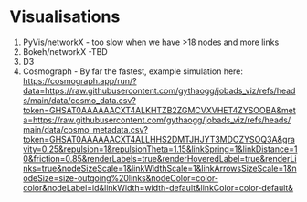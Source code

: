 # Visualisations 

1. PyVis/networkX - too slow when we have >18 nodes and more links
2. Bokeh/networkX -TBD
3. D3
4. Cosmograph - By far the fastest, example simulation here: 
https://cosmograph.app/run/?data=https://raw.githubusercontent.com/gythaogg/jobads_viz/refs/heads/main/data/cosmo_data.csv?token=GHSAT0AAAAAACXT4ALKHTZB2ZGMCVXVHET4ZYSOOBA&meta=https://raw.githubusercontent.com/gythaogg/jobads_viz/refs/heads/main/data/cosmo_metadata.csv?token=GHSAT0AAAAAACXT4ALLHHS2DMTJHJYT3MDOZYSOQ3A&gravity=0.25&repulsion=1&repulsionTheta=1.15&linkSpring=1&linkDistance=10&friction=0.85&renderLabels=true&renderHoveredLabel=true&renderLinks=true&nodeSizeScale=1&linkWidthScale=1&linkArrowsSizeScale=1&nodeSize=size-outgoing%20links&nodeColor=color-color&nodeLabel=id&linkWidth=width-default&linkColor=color-default&
